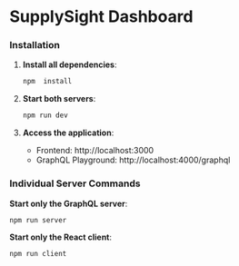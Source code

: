 # SupplySight Dashboard



### Installation

1. **Install all dependencies**:
   ```bash
   npm  install
   ```

2. **Start both servers**:
   ```bash
   npm run dev
   ```

3. **Access the application**:
   - Frontend: http://localhost:3000
   - GraphQL Playground: http://localhost:4000/graphql

### Individual Server Commands

**Start only the GraphQL server**:
```bash
npm run server
```

**Start only the React client**:
```bash
npm run client
```

